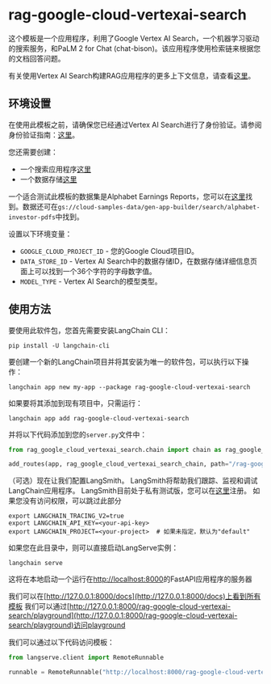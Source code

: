 # rag-google-cloud-vertexai-search

这个模板是一个应用程序，利用了Google Vertex AI Search，一个机器学习驱动的搜索服务，和PaLM 2 for Chat (chat-bison)。该应用程序使用检索链来根据您的文档回答问题。

有关使用Vertex AI Search构建RAG应用程序的更多上下文信息，请查看[这里](https://cloud.google.com/generative-ai-app-builder/docs/enterprise-search-introduction)。

## 环境设置

在使用此模板之前，请确保您已经通过Vertex AI Search进行了身份验证。请参阅身份验证指南：[这里](https://cloud.google.com/generative-ai-app-builder/docs/authentication)。

您还需要创建：

- 一个搜索应用程序[这里](https://cloud.google.com/generative-ai-app-builder/docs/create-engine-es)
- 一个数据存储[这里](https://cloud.google.com/generative-ai-app-builder/docs/create-data-store-es)

一个适合测试此模板的数据集是Alphabet Earnings Reports，您可以在[这里](https://abc.xyz/investor/)找到。数据还可在`gs://cloud-samples-data/gen-app-builder/search/alphabet-investor-pdfs`中找到。

设置以下环境变量：

* `GOOGLE_CLOUD_PROJECT_ID` - 您的Google Cloud项目ID。
* `DATA_STORE_ID` - Vertex AI Search中的数据存储ID，在数据存储详细信息页面上可以找到一个36个字符的字母数字值。
* `MODEL_TYPE` - Vertex AI Search的模型类型。

## 使用方法

要使用此软件包，您首先需要安装LangChain CLI：

```shell
pip install -U langchain-cli
```

要创建一个新的LangChain项目并将其安装为唯一的软件包，可以执行以下操作：

```shell
langchain app new my-app --package rag-google-cloud-vertexai-search
```

如果要将其添加到现有项目中，只需运行：

```shell
langchain app add rag-google-cloud-vertexai-search
```

并将以下代码添加到您的`server.py`文件中：

```python
from rag_google_cloud_vertexai_search.chain import chain as rag_google_cloud_vertexai_search_chain

add_routes(app, rag_google_cloud_vertexai_search_chain, path="/rag-google-cloud-vertexai-search")
```

（可选）现在让我们配置LangSmith。
LangSmith将帮助我们跟踪、监视和调试LangChain应用程序。
LangSmith目前处于私有测试版，您可以在[这里](https://smith.langchain.com/)注册。
如果您没有访问权限，可以跳过此部分

```shell
export LANGCHAIN_TRACING_V2=true
export LANGCHAIN_API_KEY=<your-api-key>
export LANGCHAIN_PROJECT=<your-project>  # 如果未指定，默认为"default"
```

如果您在此目录中，则可以直接启动LangServe实例：

```shell
langchain serve
```

这将在本地启动一个运行在[http://localhost:8000](http://localhost:8000)的FastAPI应用程序的服务器

我们可以在[http://127.0.0.1:8000/docs](http://127.0.0.1:8000/docs)上看到所有模板
我们可以通过[http://127.0.0.1:8000/rag-google-cloud-vertexai-search/playground](http://127.0.0.1:8000/rag-google-cloud-vertexai-search/playground)访问playground

我们可以通过以下代码访问模板：

```python
from langserve.client import RemoteRunnable

runnable = RemoteRunnable("http://localhost:8000/rag-google-cloud-vertexai-search")
```
